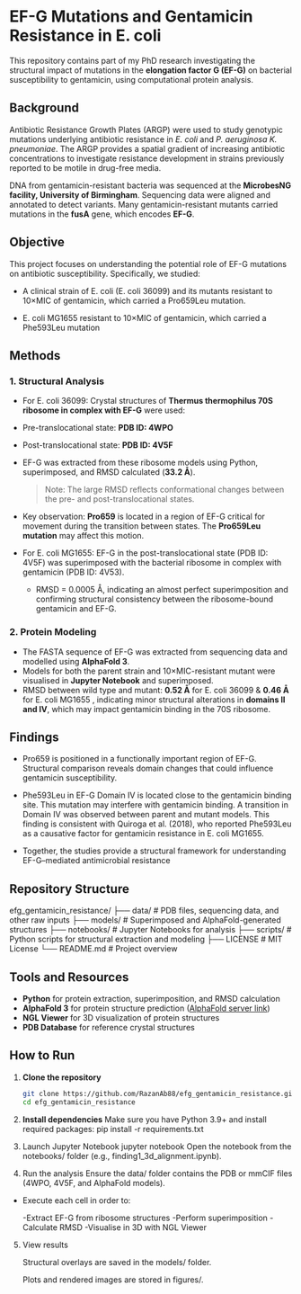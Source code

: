 # EF-G Mutations and Gentamicin Resistance in E. coli

This repository contains part of my PhD research investigating the structural impact of mutations in the **elongation factor G (EF-G)** on bacterial susceptibility to gentamicin, using computational protein analysis.

## Background

Antibiotic Resistance Growth Plates (ARGP) were used to study genotypic mutations underlying antibiotic resistance in *E. coli* and *P. aeruginosa* *K. pneumoniae*. The ARGP provides a spatial gradient of increasing antibiotic concentrations to investigate resistance development in strains previously reported to be motile in drug-free media.  

DNA from gentamicin-resistant bacteria was sequenced at the **MicrobesNG facility, University of Birmingham**. Sequencing data were aligned and annotated to detect variants. Many gentamicin-resistant mutants carried mutations in the **fusA** gene, which encodes **EF-G**.

## Objective
This project focuses on understanding the potential role of EF-G mutations on antibiotic susceptibility. Specifically, we studied:

- A clinical strain of E. coli (E. coli 36099) and its mutants resistant to 10×MIC of gentamicin, which carried a Pro659Leu mutation.

- E. coli MG1655 resistant to 10×MIC of gentamicin, which carried a Phe593Leu mutation

## Methods

### 1. Structural Analysis
-  For E. coli 36099: Crystal structures of **Thermus thermophilus 70S ribosome in complex with EF-G** were used:
  - Pre-translocational state: **PDB ID: 4WPO**
  - Post-translocational state: **PDB ID: 4V5F**
- EF-G was extracted from these ribosome models using Python, superimposed, and RMSD calculated (**33.2 Å**).  
  > Note: The large RMSD reflects conformational changes between the pre- and post-translocational states.
- Key observation: **Pro659** is located in a region of EF-G critical for movement during the transition between states. The **Pro659Leu mutation** may affect this motion.

- For E. coli MG1655: EF-G in the post-translocational state (PDB ID: 4V5F) was superimposed with the bacterial ribosome in complex with gentamicin (PDB ID: 4V53).
  - RMSD = 0.0005 Å, indicating an almost perfect superimposition and confirming structural consistency between the ribosome-bound gentamicin and EF-G.
### 2. Protein Modeling
- The FASTA sequence of EF-G was extracted from sequencing data and modelled using **AlphaFold 3**.
- Models for both the parent strain and 10×MIC-resistant mutant were visualised in **Jupyter Notebook** and superimposed.
- RMSD between wild type and mutant: **0.52 Å** for E. coli 36099 & **0.46 Å** for E. coli MG1655 , indicating minor structural alterations in **domains II and IV**, which may impact gentamicin binding in the 70S ribosome.

## Findings

- Pro659 is positioned in a functionally important region of EF-G. Structural comparison reveals domain changes that could influence gentamicin susceptibility.

- Phe593Leu in EF-G Domain IV is located close to the gentamicin binding site. This mutation may interfere with gentamicin binding. A transition in Domain IV was observed between parent and mutant models. This finding is consistent with Quiroga et al. (2018), who reported Phe593Leu as a causative factor for gentamicin resistance in E. coli MG1655.

- Together, the studies provide a structural framework for understanding EF-G–mediated antimicrobial resistance

## Repository Structure

efg_gentamicin_resistance/
├── data/ # PDB files, sequencing data, and other raw inputs
├── models/ # Superimposed and AlphaFold-generated structures
├── notebooks/ # Jupyter Notebooks for analysis
├── scripts/ # Python scripts for structural extraction and modeling
├── LICENSE # MIT License
└── README.md # Project overview

## Tools and Resources

- **Python** for protein extraction, superimposition, and RMSD calculation
- **AlphaFold 3** for protein structure prediction ([AlphaFold server link](https://alphafoldserver.com/))  
- **NGL Viewer** for 3D visualization of protein structures
- **PDB Database** for reference crystal structures

## How to Run

1. **Clone the repository**
   ```bash
   git clone https://github.com/RazanAb88/efg_gentamicin_resistance.git
   cd efg_gentamicin_resistance
2. **Install dependencies**
   Make sure you have Python 3.9+ and install required packages:
    pip install -r requirements.txt

3. Launch Jupyter Notebook
   jupyter notebook
   Open the notebook from the notebooks/ folder (e.g., finding1_3d_alignment.ipynb).

4. Run the analysis
   Ensure the data/ folder contains the PDB or mmCIF files (4WPO, 4V5F, and AlphaFold models).
- Execute each cell in order to:

    -Extract EF-G from ribosome structures
    -Perform superimposition
    -Calculate RMSD
    -Visualise in 3D with NGL Viewer

5. View results

   Structural overlays are saved in the models/ folder.

   Plots and rendered images are stored in figures/.
